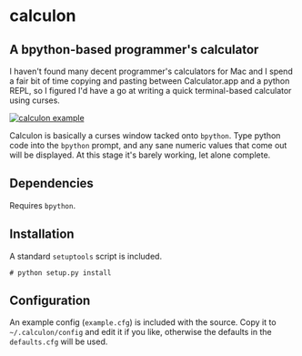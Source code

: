 calculon
========

A bpython-based programmer's calculator 
---------------------------------------

I haven't found many decent programmer's calculators for Mac and I spend a fair bit of time copying and pasting between Calculator.app and a python REPL, so I figured I'd have a go at writing a quick terminal-based calculator using curses.

[![calculon example](http://i.imgur.com/0RcD1Yp.png)](#example)

Calculon is basically a curses window tacked onto `bpython`. Type python code into the `bpython` prompt, and any sane numeric values that come out will be displayed. At this stage it's barely working, let alone complete.

Dependencies
------------

Requires `bpython`.

Installation
------------

A standard `setuptools` script is included.

    # python setup.py install


Configuration
-------------

An example config (`example.cfg`) is included with the source. Copy it to `~/.calculon/config` and edit it if you like, otherwise the defaults in the `defaults.cfg` will be used.